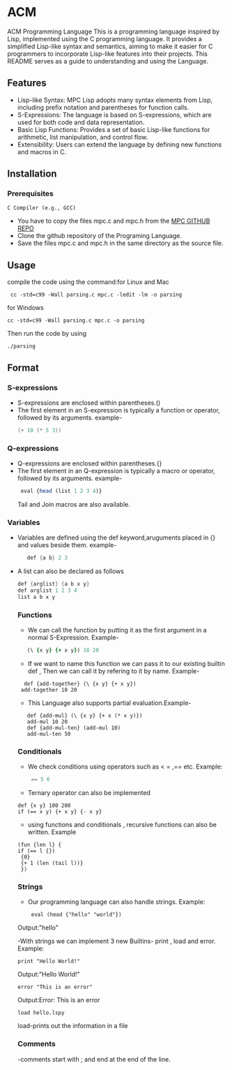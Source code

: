 # ACM
ACM Programming Language
This is a programming language inspired by Lisp, implemented using the C programming language. It provides a simplified Lisp-like syntax and semantics, aiming to make it easier for C programmers to incorporate Lisp-like features into their projects. This README serves as a guide to understanding and using the Language.

## Features
- Lisp-like Syntax: MPC Lisp adopts many syntax elements from Lisp, including prefix notation and parentheses for function calls.
- S-Expressions: The language is based on S-expressions, which are used for both code and data representation.
- Basic Lisp Functions: Provides a set of basic Lisp-like functions for arithmetic, list manipulation, and control flow.
- Extensibility: Users can extend the language by defining new functions and macros in C.

## Installation
 ### Prerequisites
    C Compiler (e.g., GCC)

- You have to copy the files mpc.c and mpc.h from the [MPC GITHUB REPO](https://github.com/orangeduck/mpc) 
- Clone the github repository of the Programing Language.
- Save the files mpc.c and mpc.h in the same directory as the source file.

## Usage
  
  compile the code using the command:for  Linux and Mac
   ```ok
    cc -std=c99 -Wall parsing.c mpc.c -ledit -lm -o parsing
   ```

 for Windows

    
   
    cc -std=c99 -Wall parsing.c mpc.c -o parsing
  
    
    

  Then run the code by using

   ```ok1
   ./parsing

   ```

## Format
### S-expressions
- S-expressions are enclosed within parentheses.()
- The first element in an S-expression is typically a function or operator, followed by its arguments.
    example-
   ```s
   (+ 10 (* 5 3))
  ````

 ### Q-expressions
- Q-expressions are enclosed within parentheses.{}
- The first element in an Q-expression is typically a macro or operator, followed by its arguments.
    example-
   ```q
    eval {head (list 1 2 3 4)}
  ````
  Tail and Join macros are also available.

 ### Variables
- Variables are defined using the def keyword,aruguments placed in {} and values beside them.
example-
   ```v
      def {a b} 2 3 
  ````
- A list can also be declared as follows
    
   ```vl
   def {arglist} {a b x y}
   def arglist 1 2 3 4
   list a b x y
  ```
   ### Functions
   - We can call the function by putting it as the first argument in a normal S-Expression.
  Example-
   ```f
      (\ {x y} {+ x y}) 10 20
  ```

  - If we want to name this function we can pass it to our existing builtin def , Then we can call it by refering to it by name.
  Example-
   ```f1
     def {add-together} (\ {x y} {+ x y})
    add-together 10 20
   ```
  - This Language also supports partial evaluation.Example-
   ```f2
      def {add-mul} (\ {x y} {+ x (* x y)})
      add-mul 10 20
      def {add-mul-ten} (add-mul 10)
      add-mul-ten 50
   ```
     ### Conditionals
     - We check conditions using operators such as < = ,== etc.
       Example:
        ```c
         == 5 6
        ```
   - Ternary operator can also be implemented
   
   ```c1
   def {x y} 100 200
   if (== x y) {+ x y} {- x y}
   ```

   - using functions and conditionals , recursive functions can also be written.
  Example
   ```fc
   (fun {len l} {
   if (== l {})
    {0}
    {+ 1 (len (tail l))}
    })
   ```
     ### Strings
     - Our programming language can also handle strings.
       Example:
        ```st
         eval (head {"hello" "world"})
        ```
     Output:"hello"

    -With strings we can implement 3 new Builtins- print , load and error.
     Example:
  ```st1
  print "Hello World!"
  ```

   Output:"Hello World!"

  ```st2
  error "This is an error"
  ```
   
  Output:Error: This is an error

    ```st3
    load hello.lspy
    ```
   load-prints out the information in a file
  ### Comments
     -comments start with ; and end at the end of the line.

 
